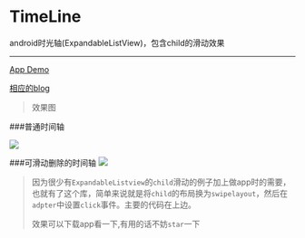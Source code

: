 # TimeLine
android时光轴(ExpandableListView)，包含child的滑动效果

----------

[App Demo ](http://www.wandoujia.com/apps/vienan.app.cardgallery/binding "app")

[相应的blog](http://vienan.github.io/blog/expandable_swipe_listview/ "blog")

>效果图

###普通时间轴

![](http://i.imgur.com/Bl8scDR.jpg)



###可滑动删除的时间轴
![](http://i.imgur.com/ip0ZZy6.jpg)


> 因为很少有`ExpandableListview`的`child`滑动的例子加上做app时的需要，也就有了这个库，简单来说就是将`child`的布局换为`swipelayout`，然后在`adpter`中设置`click`事件。主要的代码在上边。
> 
> 效果可以下载app看一下,有用的话不妨`star`一下

